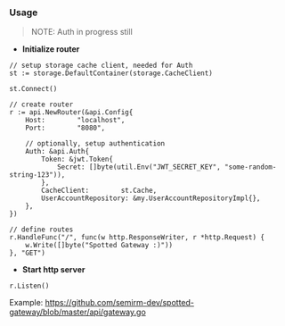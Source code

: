 ### Usage
> NOTE: Auth in progress still

* **Initialize router**
```
// setup storage cache client, needed for Auth
st := storage.DefaultContainer(storage.CacheClient)

st.Connect()

// create router
r := api.NewRouter(&api.Config{
    Host:        "localhost",
    Port:        "8080",
    
    // optionally, setup authentication
    Auth: &api.Auth{
        Token: &jwt.Token{
            Secret: []byte(util.Env("JWT_SECRET_KEY", "some-random-string-123")),
        },
        CacheClient:        st.Cache,
        UserAccountRepository: &my.UserAccountRepositoryImpl{},
    },
})

// define routes
r.HandleFunc("/", func(w http.ResponseWriter, r *http.Request) {
    w.Write([]byte("Spotted Gateway :)"))
}, "GET")
```

* **Start http server**
```
r.Listen()
```

Example: https://github.com/semirm-dev/spotted-gateway/blob/master/api/gateway.go
